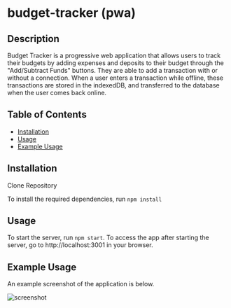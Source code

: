 # budget-tracker (pwa)

## Description

Budget Tracker is a progressive web application that allows users to track their budgets by adding expenses and deposits to their budget through the "Add/Subtract Funds" buttons. They are able to add a transaction with or without a connection. When a user enters a transaction while offline, these transactions are stored in the indexedDB, and transferred to the database when the user comes back online.

## Table of Contents

- [Installation](#installation)
- [Usage](#usage)
- [Example Usage](#example-usage)


## Installation
Clone Repository

To install the required dependencies, run `npm install`

## Usage

To start the server, run `npm start`. To access the app after starting the server, go to http://localhost:3001 in your browser.

## Example Usage



An example screenshot of the application is below.

![screenshot](assets/screenshot.jpg)

